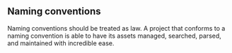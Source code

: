 ## Naming conventions
Naming conventions should be treated as law. A project that conforms to a naming convention is able to have its assets managed, searched, parsed, and maintained with incredible ease.